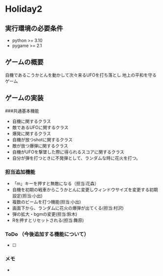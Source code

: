 # Holiday2

## 実行環境の必要条件
* python >= 3.10
* pygame >= 2.1

## ゲームの概要
自機であるこうかとんを動かして次々来るUFOを打ち落とし
地上の平和を守るゲーム

## ゲームの実装
###共通基本機能
* 自機に関するクラス
* 敵であるUFOに関するクラス
* 爆発に関するクラス
* 自機が放つshotに関するクラス
* 敵が放つ爆弾に関するクラス
* 自機がUFOを撃墜した際に得られるスコアに関するクラス
* 自分が弾を打つときに不発弾として、ランダムな時に花火を打つ。
### 担当追加機能
* 「m」キーを押すと無敵になる（担当:花森）
* 自機を初期の戦車からこうかとんに変更しウィンドウサイズを変更する初期設定(担当:小出)
* 複数のビームを打つ機能(担当:小出)
* 画面下から、ランダムに花火の爆弾が出てくる(担当:村沢)
* 弾の拡大・bgmの変更(担当:鈴木)
* Rを押すとリセットされる(担当:舞原)
### ToDo  （今後追加する機能について）
- [ ] 
### メモ
*

